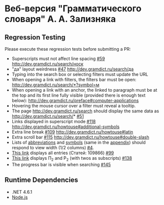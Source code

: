 # Веб-версия "Грамматического словаря" А. А. Зализняка

## Regression Testing 

Please execute these regression tests before submitting a PR:

* Superscripts must not affect line spacing [#59](https://github.com/morpher-ru/gramdict/issues/59) http://dev.gramdict.ru/search/носк
* "да" layout weirdness [#47](https://github.com/morpher-ru/gramdict/issues/47) http://dev.gramdict.ru/search/да
* Typing into the search box or selecting filters must update the URL
* When opening a link with filters, the filters bar must be open: http://dev.gramdict.ru/search/*?symbol=м
* When opening a link with an anchor, the linked to paragraph must be at the top and its first line fully visible (provided there is enough text below): http://dev.gramdict.ru/preface#computer-applications
* Hovering the mouse cursor over a filter must reveal a tooltip.
* The page http://dev.gramdict.ru/search should display the same data as http://dev.gramdict.ru/search/* [#51](https://github.com/morpher-ru/gramdict/issues/51)
* Links displayed in superscript mode [#118](https://github.com/morpher-ru/gramdict/issues/118) http://dev.gramdict.ru/howtouse#additional-symbols
* Extra line break [#109](https://github.com/morpher-ru/gramdict/issues/109) http://dev.gramdict.ru/howtouse#latin
* Extra scroll bar [#115](https://github.com/morpher-ru/gramdict/issues/115) http://dev.gramdict.ru/howtouse#double-slash
* Lists of [abbreviations](http://dev.gramdict.ru/howtouse#abbreviations) and [symbols](http://gramdict.ru/howtouse#conventional-symbols) (same in the [appendix](http://dev.gramdict.ru/names#abbreviations)) should respond to view width (1/2 columns) [#4](https://github.com/morpher-ru/gramdict/issues/4).
* [This link](http://dev.gramdict.ru/search/*?symbol=%D1%81%D0%B2,%D0%BD%D1%81%D0%B2,%D1%81%D0%B2-%D0%BD%D1%81%D0%B2,%D0%BF%D1%80%D0%B5%D0%B4%D0%B8%D0%BA%D0%B0%D1%82%D0%B8%D0%B2%D0%BD%D0%BE%D0%B5%20%D0%BC%D1%81,%3Ci%3E(%D0%BD%D0%B5%D1%82)%3C%2Fi%3E,%D0%BC%D0%B5%D0%B6%D0%B4.,%D0%B2%D0%B2%D0%BE%D0%B4%D0%BD.,%D1%81%D1%80%D0%B0%D0%B2%D0%BD.,%D0%BF%D1%80%D0%B5%D0%B4%D0%BB.,%D1%84.,%D1%81%D0%BE%D1%8E%D0%B7,%3Ci%3E%D1%81%D0%BC.%3C%2Fi%3E,%3Ci%3E%D0%A0.%20%D0%BC%D0%BD.%3C%2Fi%3E,%D1%87%D0%B0%D1%81%D1%82.,%D0%BF%D1%80%D0%B5%D0%B4%D0%B8%D0%BA.,%D0%BC%D0%BD.%20%D0%BD%D0%B5%D0%BE%D0%B4.,%D0%BC%D0%BD.%20%D0%BE%D0%B4%D1%83%D1%88.,%D0%BC%D0%BD.%20%3Ci%3E%D0%BE%D1%82%3C%2Fi%3E,%D0%BC%D0%BD.,%D0%BC%D0%BE-%D0%B6%D0%BE,%D0%B6%D0%BE%E2%81%BA,%D0%BC%D0%BE%E2%81%BA,%C2%A71,%C2%A72,%D1%87%D0%B8%D1%81%D0%BB.,%D1%87%D0%B8%D1%81%D0%BB.-%D0%BF,%D0%BC%D1%81-%D0%BF,%D0%BC%D1%81,%D1%81%D0%BE,%D0%B6%D0%BE,%D0%BC%D0%BE,%D0%BC,%D0%B6,%D1%81,%D0%BD,%D0%BF) displays all entries (Статей: 109866) [#99](https://github.com/morpher-ru/gramdict/issues/99)
* [This link](http://gramdict.ru/search/%D0%BC%D1%91%D0%B4) displays П<sub>2</sub> and Р<sub>2</sub> (with twos as subscripts) [#138](https://github.com/morpher-ru/gramdict/issues/138)
* The progress bar is visible when searching [#145](https://github.com/morpher-ru/gramdict/issues/145)


## Runtime Dependencies

* .NET 4.6.1
* [Node.js](https://nodejs.org/en/download/)


